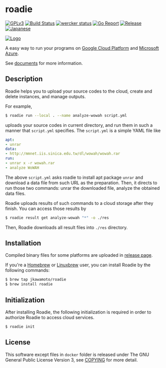 # roadie
[![GPLv3](https://img.shields.io/badge/license-GPLv3-blue.svg)](https://www.gnu.org/copyleft/gpl.html)
[![Build Status](https://travis-ci.org/jkawamoto/roadie.svg?branch=master)](https://travis-ci.org/jkawamoto/roadie)
[![wercker status](https://app.wercker.com/status/6c499024136e7067b86bef4bd07d7f62/s/master "wercker status")](https://app.wercker.com/project/byKey/6c499024136e7067b86bef4bd07d7f62)
[![Go Report](https://goreportcard.com/badge/github.com/jkawamoto/roadie)](https://goreportcard.com/report/github.com/jkawamoto/roadie)
[![Release](https://img.shields.io/badge/release-0.4.0-brightgreen.svg)](https://github.com/jkawamoto/roadie/releases/tag/v0.4.0)
[![Japanese](https://img.shields.io/badge/qiita-%E6%97%A5%E6%9C%AC%E8%AA%9E-brightgreen.svg)](http://qiita.com/jkawamoto/items/751558536a597a33ae2a)

[![Logo](https://jkawamoto.github.io/roadie/img/banner.png)](https://jkawamoto.github.io/roadie/)

A easy way to run your programs on [Google Cloud Platform](https://cloud.google.com/) and [Microsoft Azure](https://azure.microsoft.com/).

See [documents](https://jkawamoto.github.io/roadie/) for more information.

## Description
Roadie helps you to upload your source codes to the cloud, create and delete
instances, and manage outputs.

For example,

```sh
$ roadie run --local . --name analyze-wowah script.yml
```

uploads your source codes in current directory, and run them in such a manner
that `script.yml` specifies. The `script.yml` is a simple YAML file like

```yaml
apt:
- unrar
data:
- http://mmnet.iis.sinica.edu.tw/dl/wowah/wowah.rar
run:
- unrar x -r wowah.rar
- analyze WoWAH
```

The above `script.yml` asks roadie to install apt package `unrar` and
download a data file from such URL as the preparation. Then, it directs
to run those two commands: unrar the downloaded file, analyze the obtained
data files.

Roadie uploads results of such commands to a cloud storage after they finish.
You can access those results by

```sh
$ roadie result get analyze-wowah "*" -o ./res
```

Then, Roadie downloads all result files into `./res` directory.

## Installation
Compiled binary files for some platforms are uploaded in
[release page](https://github.com/jkawamoto/roadie/releases).

If you're a [Homebrew](http://brew.sh/) or [Linuxbrew](http://linuxbrew.sh/)
user, you can install Roadie by the following commands:

```sh
$ brew tap jkawamoto/roadie
$ brew install roadie
```

## Initialization
After installing Roadie, the following initialization is required in order to
authorize Roadie to access cloud services.

```sh
$ roadie init
```

## License
This software except files in `docker` folder is released under The GNU General Public License Version 3, see [COPYING](COPYING) for more detail.
